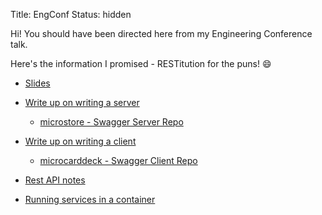 Title: EngConf
Status: hidden

Hi! You should have been directed here from my Engineering Conference talk.

Here's the information I promised - RESTitution for the puns! :smile:

- [Slides](/giveitarestoli/presentation.html)

- [Write up on writing a server]({filename}/rest_swagger_producer.md)
    - [microstore - Swagger Server Repo](https://github.com/olipratt/microstore)
- [Write up on writing a client]({filename}/rest_swagger_consumer.md)
    - [microcarddeck - Swagger Client Repo](https://github.com/olipratt/microcarddeck)

- [Rest API notes]({filename}/rest_apis.md)

- [Running services in a container]({filename}/flask_app_container.md)
